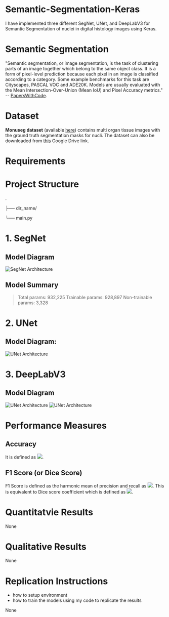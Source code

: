 # Semantic-Segmentation-Keras
I have implemented three different SegNet, UNet, and DeepLabV3 for Semantic Segmentation of nuclei in digital histology images using Keras.

# Semantic Segmentation
"Semantic segmentation, or image segmentation, is the task of clustering parts of an image together which belong to the same object class. It is a form of pixel-level prediction because each pixel in an image is classified according to a category. Some example benchmarks for this task are Cityscapes, PASCAL VOC and ADE20K. Models are usually evaluated with the Mean Intersection-Over-Union (Mean IoU) and Pixel Accuracy metrics." -- [PapersWithCode](https://paperswithcode.com/task/semantic-segmentation).

# Dataset
**Monuseg dataset** (available [here](https://monuseg.grand-challenge.org/Data/)) contains multi organ tissue images with the ground truth segmentation masks for nucli. The dataset can also be downloaded from [this](https://drive.google.com/drive/folders/1hnHjxFb52BdhxkcV_N7MdWLdagzXHzmq?usp=sharing) Google Drive link.

# Requirements

# Project Structure
.

├── dir_name/

└── main.py

# 1. SegNet
## Model Diagram
![SegNet Architecture](https://www.researchgate.net/profile/Vijay_Badrinarayanan/publication/283471087/figure/fig1/AS:391733042008065@1470407843299/An-illustration-of-the-SegNet-architecture-There-are-no-fully-connected-layers-and-hence.png)
## Model Summary
> Total params: 932,225
> Trainable params: 928,897
> Non-trainable params: 3,328

# 2. UNet
## Model Diagram:
![UNet Architecture](https://vasanashwin.github.io/retrospect/images/unet.png)

# 3. DeepLabV3
## Model Diagram
![UNet Architecture](https://miro.medium.com/max/1590/1*R7tiLxyeHYHMXTGJIanZiA.png)
![UNet Architecture](https://media.arxiv-vanity.com/render-output/2143434/x1.png)

# Performance Measures

## Accuracy
It is defined as <img src="https://render.githubusercontent.com/render/math?math=accuracy = \frac{TP%2BTN}{TP%2BFP%2BTN%2BFN}">.

## F1 Score (or Dice Score)
F1 Score is defined as the harmonic mean of precision and recall as <img src="https://render.githubusercontent.com/render/math?math=F_1=\frac{2}{\frac{1}{precision}%2B\frac{1}{recall}}$ where $precision=\frac{TP}{TP%2BFP}$ and $recall=\frac{TP}{TP%2BFN}">. This is equivalent to Dice score coefficient which is defined as <img src="https://render.githubusercontent.com/render/math?math=DSC = \frac{2\times{TP}}{2\times{TP}%2BFP%2BFN}">.

# Quantitatvie Results
None

# Qualitative Results
None

# Replication Instructions
- how to setup environment
- how to train the models using my code to replicate the results

None
